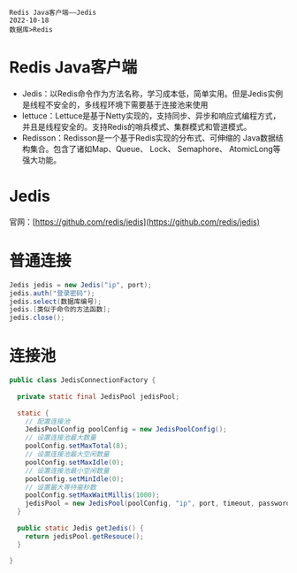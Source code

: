 ```text
Redis Java客户端——Jedis
2022-10-18
数据库>Redis
```

# Redis Java客户端

- Jedis：以Redis命令作为方法名称，学习成本低，简单实用。但是Jedis实例是线程不安全的，多线程环境下需要基于连接池来使用
- lettuce：Lettuce是基于Netty实现的，支持同步、异步和响应式编程方式，并且是线程安全的。支持Redis的哨兵模式、集群模式和管道模式。
- Redisson：Redisson是一个基于Redis实现的分布式、可伸缩的 Java数据结构集合。包含了诸如Map、Queue、 Lock、 Semaphore、 AtomicLong等强大功能。

# Jedis

官网：[https://github.com/redis/jedis](https://github.com/redis/jedis)

# 普通连接

```java
Jedis jedis = new Jedis("ip", port);
jedis.auth("登录密码");
jedis.select(数据库编号);
jedis.[类似于命令的方法函数];
jedis.close();
```

# 连接池

```java
public class JedisConnectionFactory {
  
  private static final JedisPool jedisPool;
  
  static {
    // 配置连接池
    JedisPoolConfig poolConfig = new JedisPoolConfig();
    // 设置连接池最大数量
    poolConfig.setMaxTotal(8);
    // 设置连接池最大空闲数量
    poolConfig.setMaxIdle(0);
    // 设置连接池最小空闲数量
    poolConfig.setMinIdle(0);
    // 设置最大等待毫秒数
    poolConfig.setMaxWaitMillis(1000);
    jedisPool = new JedisPool(poolConfig, "ip", port, timeout, password);
  }
  
  public static Jedis getJedis() {
    return jedisPool.getResouce();
  }
  
}
```

